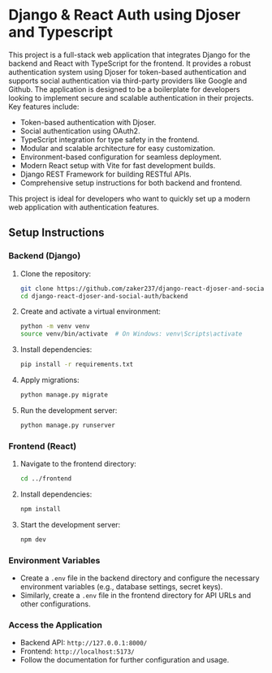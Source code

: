 # Django & React Auth using Djoser and Typescript

This project is a full-stack web application that integrates Django for the backend and React with TypeScript for the frontend. It provides a robust authentication system using Djoser for token-based authentication and supports social authentication via third-party providers like Google and Github. The application is designed to be a boilerplate for developers looking to implement secure and scalable authentication in their projects. Key features include:

- Token-based authentication with Djoser.
- Social authentication using OAuth2.
- TypeScript integration for type safety in the frontend.
- Modular and scalable architecture for easy customization.
- Environment-based configuration for seamless deployment.
- Modern React setup with Vite for fast development builds.
- Django REST Framework for building RESTful APIs.
- Comprehensive setup instructions for both backend and frontend.

This project is ideal for developers who want to quickly set up a modern web application with authentication features.

## Setup Instructions

### Backend (Django)

1. Clone the repository:

   ```bash
   git clone https://github.com/zaker237/django-react-djoser-and-social-auth.git
   cd django-react-djoser-and-social-auth/backend
   ```

2. Create and activate a virtual environment:

   ```bash
   python -m venv venv
   source venv/bin/activate  # On Windows: venv\Scripts\activate
   ```

3. Install dependencies:

   ```bash
   pip install -r requirements.txt
   ```

4. Apply migrations:

   ```bash
   python manage.py migrate
   ```

5. Run the development server:
   ```bash
   python manage.py runserver
   ```

### Frontend (React)

1. Navigate to the frontend directory:

   ```bash
   cd ../frontend
   ```

2. Install dependencies:

   ```bash
   npm install
   ```

3. Start the development server:
   ```bash
   npm dev
   ```

### Environment Variables

- Create a `.env` file in the backend directory and configure the necessary environment variables (e.g., database settings, secret keys).
- Similarly, create a `.env` file in the frontend directory for API URLs and other configurations.

### Access the Application

- Backend API: `http://127.0.0.1:8000/`
- Frontend: `http://localhost:5173/`
- Follow the documentation for further configuration and usage.
